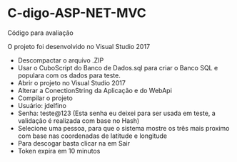 # C-digo-ASP-NET-MVC
Código para avaliação


O projeto foi desenvolvido no Visual Studio 2017

- Descompactar o arquivo .ZIP
- Usar o CuboScript do Banco de Dados.sql para criar o Banco SQL e populara com os dados para teste.
- Abrir o projeto no Visual Studio 2017
- Alterar a ConectionString da Aplicação e do WebApi
- Compilar o projeto
- Usuário: jdelfino
- Senha: teste@123 (Esta senha eu deixei para ser usada em teste, a validação é realizada com base no Hash)
- Selecione uma pessoa, para que o sistema mostre os três mais proximo com base nas coordenadas de latitude e longitude
- Para descogar basta clicar na em Sair
- Token expira em 10 minutos

